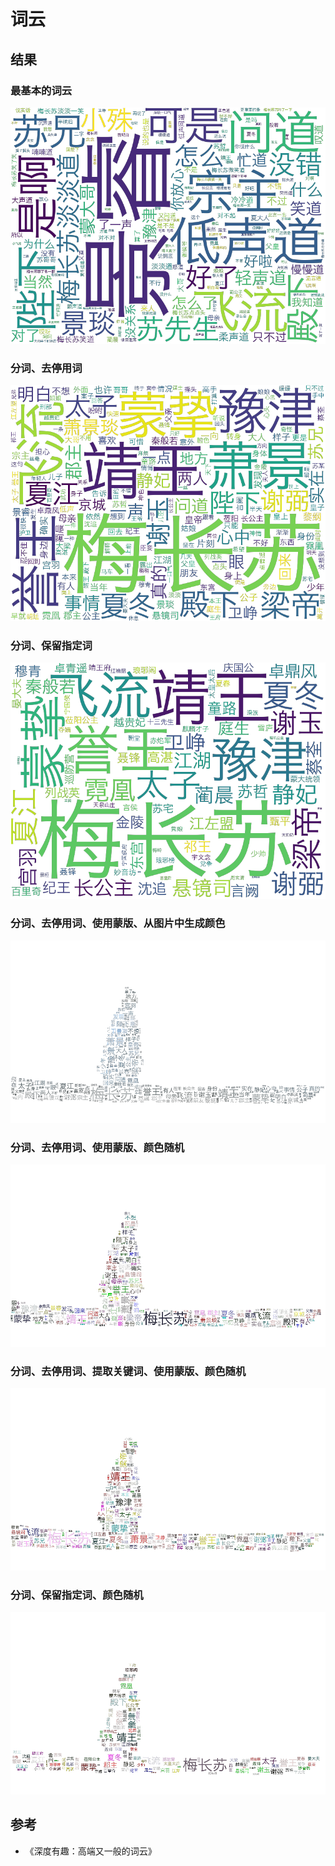 # 词云

## 结果

### 最基本的词云

![](1.png)

### 分词、去停用词 

![](2.png)

### 分词、保留指定词 

![](3.png)

### 分词、去停用词、使用蒙版、从图片中生成颜色

![](4.png)

### 分词、去停用词、使用蒙版、颜色随机

![](5.png)

### 分词、去停用词、提取关键词、使用蒙版、颜色随机 

![](6.png)

### 分词、保留指定词、颜色随机

![](7.png)

## 参考

- 《深度有趣：高端又一般的词云》

